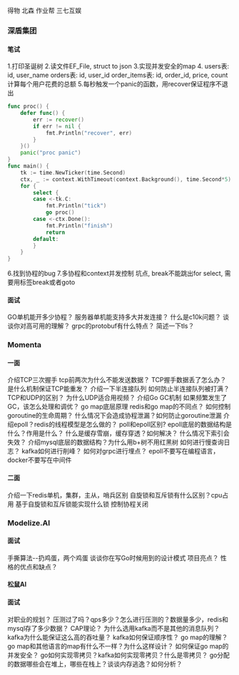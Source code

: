 得物
北森
作业帮
三七互娱
### 深盾集团
#### 笔试
1.打印圣诞树
2.读文件EF_File, struct to json
3.实现并发安全的map
4.
users表: id, user_name
 orders表: id, user_id
 order_items表: id, order_id, price, count
 计算每个用户花费的总额
5.每秒触发一个panic的函数，用recover保证程序不退出
```go
func proc() {
	defer func() {
		err := recover()
		if err != nil {
			fmt.Println("recover", err)
		}
	}()
	panic("proc panic")
}
func main() {
	tk := time.NewTicker(time.Second)
	ctx, _ := context.WithTimeout(context.Background(), time.Second*5)
	for {
		select {
		case <-tk.C:
			fmt.Println("tick")
			go proc()
		case <-ctx.Done():
			fmt.Println("finish")
			return
		default:
		}
	}
}
```
6.找到协程的bug
7.多协程和context并发控制
坑点, break不能跳出for select, 需要用标签break或者goto
#### 面试
GO单机能开多少协程？
服务器单机能支持多大并发连接？
什么是c10k问题？
谈谈你对高可用的理解？
grpc的protobuf有什么特点？
简述一下tls？

### Momenta 
#### 一面
介绍TCP三次握手
tcp前两次为什么不能发送数据？
TCP握手数据丢了怎么办？
是什么机制保证TCP能重发？
介绍一下半连接队列
如何防止半连接队列被打满？
TCP和UDP的区别？
为什么UDP适合用视频？
介绍Go GC机制
如果频繁发生了GC，该怎么处理和调优？
go map底层原理
redis和go map的不同点？
如何控制goroutine的生命周期？
什么情况下会造成协程泄漏？如何防止goroutine泄漏
介绍epoll？redis的线程模型是怎么做的？
poll和epoll区别?
epoll底层的数据结构是什么？作用是什么？
什么是缓存雪崩，缓存穿透？如何解决？
什么情况下索引会失效？
介绍mysql底层的数据结构？为什么用b+树不用红黑树
如何进行慢查询日志？
kafka如何进行削峰？
如何对grpc进行埋点？
epoll不要写在编程语言，docker不要写在中间件
#### 二面
介绍一下redis单机，集群，主从，哨兵区别
自旋锁和互斥锁有什么区别？cpu占用
基于自旋锁和互斥锁能实现什么锁
控制协程关闭
### Modelize.AI
#### 面试
手撕算法--扔鸡蛋，两个鸡蛋
谈谈你在写Go时候用到的设计模式
项目亮点？
性格的优点和缺点？

#### 松鼠AI
#### 面试
对职业的规划？
压测过了吗？qps多少？怎么进行压测的？数据量多少，redis和mysql存了多少数据？
CAP理论？
为什么选用kafka而不是其他的消息队列？
kafka为什么能保证这么高的吞吐量？
kafka如何保证顺序性？
go map的理解？go map和其他语言的map有什么不一样？为什么这样设计？
如何保证go map的并发安全？
go如何实现零拷贝？kafka如何实现零拷贝？什么是零拷贝？
go分配的数据哪些会在堆上，哪些在栈上？谈谈内存逃逸？如何分析？


